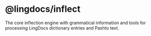 # @lingdocs/inflect  

The core inflection engine with grammatical information and tools for processing LingDocs dictionary entries and Pashto text.
